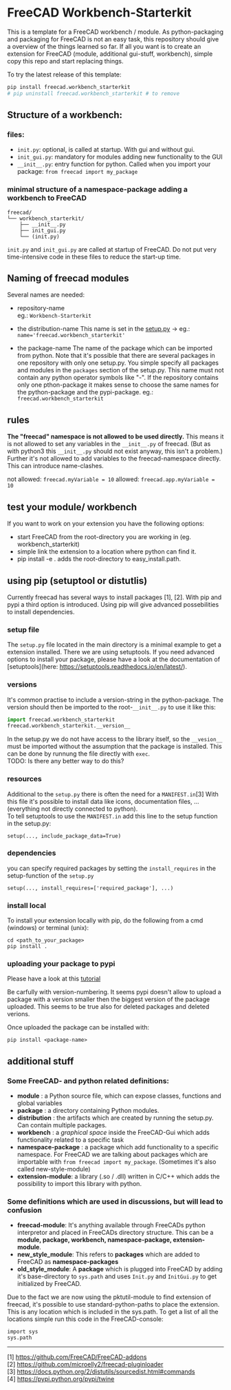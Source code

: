 # FreeCAD Workbench-Starterkit

This is a template for a FreeCAD workbench / module. As python-packaging and packaging for FreeCAD is not an easy task, this repository should give a overview of the things learned so far. If all you want is to create an extension for FreeCAD (module, additional gui-stuff, workbench), simple copy this repo and start replacing things.

To try the latest release of this template:
```bash
pip install freecad.workbench_starterkit
# pip uninstall freecad.workbench_starterkit # to remove
```

## Structure of a workbench:

### files:

- `init.py`: optional, is called at startup. With gui and without gui.
- `init_gui.py`: mandatory for modules adding new functionality to the GUI
- `__init__.py`: entry function for python. Called when you import your package: `from freecad import my_package`

### minimal structure of a namespace-package adding a workbench to FreeCAD

```
freecad/
└── workbench_starterkit/
    ├── __init__.py
    ├── init_gui.py
    └── (init.py)
```

`init.py` and `init_gui.py` are called at startup of FreeCAD. Do not put very time-intensive code in these files to reduce the start-up time.


## Naming of freecad modules

Several names are needed:
- repository-name   
eg.: `Workbench-Starterkit`

- the distribution-name
This name is set in the [setup.py](setup.py) ->
eg.: `name='freecad.workbench_starterkit'`

- the package-name
The name of the package which can be imported from python. Note that it's possible that there are several packages in one repository with only one setup.py. You simple specify all packages and modules in the `packages` section of the setup.py.
This name must not contain any python operator symbols like "-".
If the repository contains only one pthon-package it makes sense to choose the same names for the python-package and the pypi-package.
eg.: `freecad.workbench_starterkit`


## rules

**The "freecad" namespace is not allowed to be used directly.** This means it is not allowed to set any variables in the `__init__.py` of freecad. (But as with python3 this `__init__.py` should not exist anyway, this isn't a problem.) Further it's not allowed to add variables to the freecad-namespace directly. This can introduce name-clashes.

not allowed: `freecad.myVariable = 10` allowed: `freecad.app.myVariable = 10`


## test your module/ workbench

If you want to work on your extension you have the following options:

- start FreeCAD from the root-directory you are working in (eg. workbench_starterkit)
- simple link the extension to a location where python can find it.
- pip install -e . adds the root-directory to easy_install.path.

## using pip (setuptool or distutlis)

Currently freecad has several ways to install packages [1], [2]. With pip and pypi a third option is introduced. Using pip will give advanced possebilities to install dependencies.

### setup file

The `setup.py` file located in the main directory is a minimal example to get a extension installed. There we are using setuptools. If you need advanced options to install your package, please have a look at the documentation of [setuptools](here: https://setuptools.readthedocs.io/en/latest/).

### versions

It's common practise to include a version-string in the python-package. The version should then be imported to the root-`__init__.py` to use it like this:

```python
import freecad.workbench_starterkit
freecad.workbench_starterkit.__version__
```

In the setup.py we do not have access to the library itself, so the `__vesion__` must be imported without the assumption that the package is installed. This can be done by runnung the file directly with `exec`.   
TODO: Is there any better way to do this?

### resources

Additional to the `setup.py` there is often the need for a `MANIFEST.in`[3] With this file it's possible to install data like icons, documentation files, ... (everything not directly connected to python).<br>
To tell setuptools to use the `MANIFEST.in` add this line to the setup function in the setup.py:

```
setup(..., include_package_data=True)
```

### dependencies

you can specify required packages by setting the `install_requires` in the setup-function of the `setup.py`

```
setup(..., install_requires=['required_package'], ...)
```

### install local

To install your extension locally with pip, do the following from a cmd (windows) or terminal (unix):

```
cd <path_to_your_package>
pip install .
```

### uploading your package to pypi

Please have a look at this [tutorial](https://pypi.python.org/pypi/twine)

Be carfully with version-numbering. It seems pypi doesn't allow to upload a package with a version smaller then the biggest version of the package uploaded. This seems to be true also for deleted packages and deleted verions.

Once uploaded the package can be installed with:

```
pip install <package-name>
```

## additional stuff

### Some FreeCAD- and python related definitions:

- **module** : a Python source file, which can expose classes, functions and global variables
- **package** : a directory containing Python modules.
- **distribution** : the artifacts which are created by running the setup.py. Can contain multiple packages.
- **workbench** : a _graphical space_ inside the FreeCAD-Gui which adds functionality related to a specific task
- **namespace-package** : a package which add functionality to a specific namespace. For FreeCAD we are talking about packages which are importable with `from freecad import my_package`. (Sometimes it's also called new-style-module)
- **extension-module**: a library (.so / .dll) written in C/C++ which adds the possibility to import this library with python.

### Some definitions which are used in discussions, but will lead to confusion

- **freecad-module**: It's anything available through FreeCADs python interpretor and placed in FreeCADs directory structure. This can be a **module, package, workbench, namespace-package, extension-module**.
- **new_style_module**: This refers to **packages** which are added to FreeCAD as **namespace-packages**
- **old_style_module**: A **package** which is plugged into FreeCAD by adding it's base-directory to `sys.path` and uses `Init.py` and `InitGui.py` to get initialized by FreeCAD.

Due to the fact we are now using the pktutil-module to find extension of freecad, it's possible to use standard-python-paths to place the extension. This is any location which is included in the sys.path. To get a list of all the locations simple run this code in the FreeCAD-console:

```
import sys
sys.path
```

--------------------------------------------------------------------------------

[1] <https://github.com/FreeCAD/FreeCAD-addons><br>
[2] <https://github.com/microelly2/freecad-pluginloader><br>
[3] <https://docs.python.org/2/distutils/sourcedist.html#commands><br>
[4] <https://pypi.python.org/pypi/twine>
